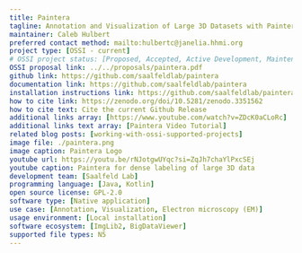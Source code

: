 ```yaml
---
title: Paintera
tagline: Annotation and Visualization of Large 3D Datasets with Paintera
maintainer: Caleb Hulbert
preferred contact method: mailto:hulbertc@janelia.hhmi.org
project type: [OSSI - current]
# OSSI project status: [Proposed, Accepted, Active Development, Maintenance]
OSSI proposal link: ../../proposals/paintera.pdf
github link: https://github.com/saalfeldlab/paintera
documentation link: https://github.com/saalfeldlab/paintera
installation instructions link: https://github.com/saalfeldlab/paintera?tab=readme-ov-file#installation-and-usage
how to cite link: https://zenodo.org/doi/10.5281/zenodo.3351562
how to cite text: Cite the current Github Release
additional links array: [https://www.youtube.com/watch?v=ZDcK0aCLoRc]
additional links text array: [Paintera Video Tutorial]
related blog posts: [working-with-ossi-supported-projects]
image file: ./paintera.png
image caption: Paintera Logo
youtube url: https://youtu.be/rNJotgwUYqc?si=ZqJh7chaYlPxcSEj
youtube caption: Paintera for dense labeling of large 3D data
development team: [Saalfeld Lab]
programming language: [Java, Kotlin]
open source license: GPL-2.0
software type: [Native application]
use case: [Annotation, Visualization, Electron microscopy (EM)]
usage environment: [Local installation]
software ecosystem: [ImgLib2, BigDataViewer]
supported file types: N5
---
```

